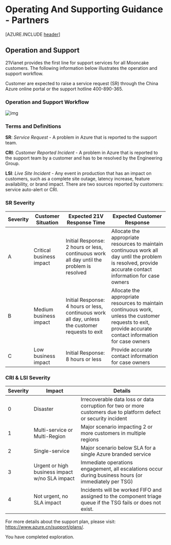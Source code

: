 <properties
	pageTitle="Global Customer Playbook operating-supporting-guidance-partners "
	description="Global Customer Playbook operating-supporting-guidance-partners"
	services="global-customer-playbook"
	documentationCenter=""
	authors="jtong"
	manager="edwinc"
	editor=""
	tags="global-customer-playbook"/>

<tags
	ms.service="global-customer-playbook"
	ms.workload=""
	ms.tgt_pltfrm=""
	ms.devlang="na"
	ms.topic="article"
	ms.date="11/21/2016"
	wacn.date="11/21/2016"
	wacn.lang=”en”
	ms.author="jtong"/>


# Operating And Supporting Guidance - Partners

[AZURE.INCLUDE [header](../operating-supporting-guidance.md)]

## Operation and Support

21Vianet provides the first line for support services for all Mooncake customers. The following information below illustrates the operation and support workflow.
 
Customer are expected to raise a service request (SR) through the China Azure online portal or the support hotline 400-890-365.

### Operation and Support Workflow

![img](/solutions/global-customer/media/support-workflow.png)

### Terms and Definitions

**SR**: *Service Request* - A problem in Azure that is reported to the support team.

**CRI**: *Customer Reported Incident* - A problem in Azure that is reported to the support team by a customer and has to be resolved by the Engineering Group.

**LSI**: *Live Site Incident* - Any event in production that has an impact on customers, such as a complete site outage, latency increase, feature availability, or brand impact. There are two sources reported by customers: service auto-alert or CRI.

### SR Severity 

**Severity** | **Customer Situation** | **Expected 21V Response Time** | **Expected Customer Response**
------------ | ------------ | ------------ | ------------
A | Critical business impact | Initial Response: 2 hours or less, continuous work all day until the problem is resolved | Allocate the appropriate resources to maintain continuous work all day until the problem is resolved, provide accurate contact information for case owners
B | Medium business impact | Initial Response: 4 hours or less, continuous work all day, unless the customer requests to exit | Allocate the appropriate resources to maintain continuous work, unless the customer requests to exit, provide accurate contact information for case owners
C | Low business impact | Initial Response: 8 hours or less | Provide accurate contact information for case owners

### CRI & LSI Severity 

**Severity** | **Impact** | **Details** 
------------ | ------------ | ------------
0 | Disaster | Irrecoverable data loss or data corruption for two or more customers due to platform defect or security incident
1 | Multi-service or Multi-Region | Major scenario impacting 2 or more customers in multiple regions
2 | Single-service | Major scenario below SLA for a single Azure branded service
3 | Urgent or high business impact w/no SLA impact | Immediate operations engagement, all escalations occur during business hours (or immediately per TSG)
4 | Not urgent, no SLA impact | Incidents will be worked FIFO and assigned to the component triage queue if the TSG fails or does not exist.

For more details about the support plan, please visit: https://www.azure.cn/support/plans/.

You have completed exploration.






